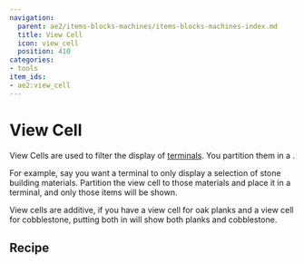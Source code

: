```yaml
---
navigation:
  parent: ae2/items-blocks-machines/items-blocks-machines-index.md
  title: View Cell
  icon: view_cell
  position: 410
categories:
- tools
item_ids:
- ae2:view_cell
---
```


# View Cell

<ItemImage id="view_cell" scale="2" />

View Cells are used to filter the display of [terminals](terminals.md). You partition them in a <ItemLink id="cell_workbench" />.

For example, say you want a terminal to only display a selection of stone building materials. Partition the view cell to those
materials and place it in a terminal, and only those items will be shown.

View cells are additive, if you have a view cell for oak planks and a view cell for cobblestone, putting both in will show
both planks and cobblestone.

## Recipe

<Recipe id="network/cells/view_cell_storage" />

<Recipe id="network/cells/view_cell" />
